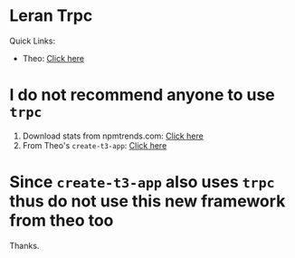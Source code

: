 # Leran Trpc

Quick Links:
- Theo: [Click here](https://youtu.be/uu57PhChTOE)

# I do not recommend anyone to use `trpc`
1. Download stats from npmtrends.com: [Click here](https://npmtrends.com/trpc)
2. From Theo's `create-t3-app`: [Click here](https://create.t3.gg/en/usage/trpc#how-do-i-call-my-api-externally)

# Since `create-t3-app` also uses `trpc` thus do not use this new framework from theo too

Thanks.
